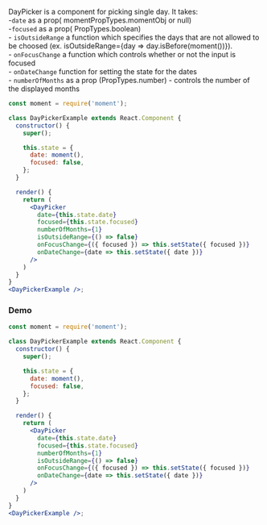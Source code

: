 DayPicker is a component for picking single day. It takes:
<br>-`date` as a prop( momentPropTypes.momentObj or null)
<br>-`focused` as a prop( PropTypes.boolean)
<br>- `isOutsideRange` a function which specifies the days that are not allowed to be choosed (ex. isOutsideRange={day => day.isBefore(moment())}).
<br>- `onFocusChange` a function which controls whether or not the input is focused
<br>- `onDateChange` function for setting the state for the dates
<br>- `numberOfMonths` as a prop (PropTypes.number) - controls the number of the displayed months

```jsx static
const moment = require('moment');

class DayPickerExample extends React.Component {
  constructor() {
    super();

    this.state = {
      date: moment(),
      focused: false,
    };
  }

  render() {
    return (
      <DayPicker
        date={this.state.date}
        focused={this.state.focused}
        numberOfMonths={1}
        isOutsideRange={() => false}
        onFocusChange={({ focused }) => this.setState({ focused })}
        onDateChange={date => this.setState({ date })}
      />
    )
  }
}
<DayPickerExample />;
```

### Demo

```jsx
const moment = require('moment');

class DayPickerExample extends React.Component {
  constructor() {
    super();

    this.state = {
      date: moment(),
      focused: false,
    };
  }

  render() {
    return (
      <DayPicker
        date={this.state.date}
        focused={this.state.focused}
        numberOfMonths={1}
        isOutsideRange={() => false}
        onFocusChange={({ focused }) => this.setState({ focused })}
        onDateChange={date => this.setState({ date })}
      />
    )
  }
}
<DayPickerExample />;
```